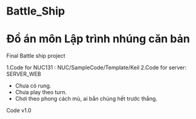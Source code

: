 # Battle_Ship
# Đồ án môn Lập trình nhúng căn bản 

Final Battle ship project

1.Code for NUC131 : NUC/SampleCode/Template/Keil
2.Code for server: SERVER_WEB

- Chưa có rung.
- Chưa play theo turn.
- Chơi theo phong cách mù, ai bắn chúng hết trước thắng.

Code v1.0
